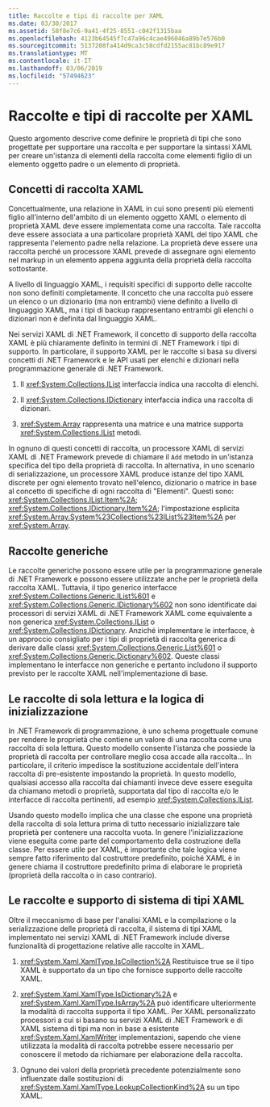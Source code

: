 ```yaml
---
title: Raccolte e tipi di raccolte per XAML
ms.date: 03/30/2017
ms.assetid: 58f8e7c6-9a41-4f25-8551-c042f1315baa
ms.openlocfilehash: 4123b64545f7c47a96c4cae496046a89b7e576b0
ms.sourcegitcommit: 5137208fa414d9ca3c58cdfd2155ac81bc89e917
ms.translationtype: MT
ms.contentlocale: it-IT
ms.lasthandoff: 03/06/2019
ms.locfileid: "57494623"
---
```

# <a name="collections-and-collection-types-for-xaml"></a>Raccolte e tipi di raccolte per XAML

Questo argomento descrive come definire le proprietà di tipi che sono progettate per supportare una raccolta e per supportare la sintassi XAML per creare un'istanza di elementi della raccolta come elementi figlio di un elemento oggetto padre o un elemento di proprietà.

## <a name="xaml-collection-concepts"></a>Concetti di raccolta XAML

Concettualmente, una relazione in XAML in cui sono presenti più elementi figlio all'interno dell'ambito di un elemento oggetto XAML o elemento di proprietà XAML deve essere implementata come una raccolta. Tale raccolta deve essere associata a una particolare proprietà XAML del tipo XAML che rappresenta l'elemento padre nella relazione. La proprietà deve essere una raccolta perché un processore XAML prevede di assegnare ogni elemento nel markup in un elemento appena aggiunta della proprietà della raccolta sottostante.

A livello di linguaggio XAML, i requisiti specifici di supporto delle raccolte non sono definiti completamente. Il concetto che una raccolta può essere un elenco o un dizionario (ma non entrambi) viene definito a livello di linguaggio XAML, ma i tipi di backup rappresentano entrambi gli elenchi o dizionari non è definita dal linguaggio XAML.

Nei servizi XAML di .NET Framework, il concetto di supporto della raccolta XAML è più chiaramente definito in termini di .NET Framework i tipi di supporto. In particolare, il supporto XAML per le raccolte si basa su diversi concetti di .NET Framework e le API usati per elenchi e dizionari nella programmazione generale di .NET Framework.

1. Il <xref:System.Collections.IList> interfaccia indica una raccolta di elenchi.

2. Il <xref:System.Collections.IDictionary> interfaccia indica una raccolta di dizionari.

3. <xref:System.Array> rappresenta una matrice e una matrice supporta <xref:System.Collections.IList> metodi.

In ognuno di questi concetti di raccolta, un processore XAML di servizi XAML di .NET Framework prevede di chiamare il `Add` metodo in un'istanza specifica del tipo della proprietà di raccolta. In alternativa, in uno scenario di serializzazione, un processore XAML produce istanze del tipo XAML discrete per ogni elemento trovato nell'elenco, dizionario o matrice in base al concetto di specifiche di ogni raccolta di "Elementi". Questi sono: <xref:System.Collections.IList.Item%2A>; <xref:System.Collections.IDictionary.Item%2A>; l'impostazione esplicita <xref:System.Array.System%23Collections%23IList%23Item%2A> per <xref:System.Array>.

## <a name="generic-collections"></a>Raccolte generiche

Le raccolte generiche possono essere utile per la programmazione generale di .NET Framework e possono essere utilizzate anche per le proprietà della raccolta XAML. Tuttavia, il tipo generico interfacce <xref:System.Collections.Generic.IList%601> e <xref:System.Collections.Generic.IDictionary%602> non sono identificate dai processori di servizi XAML di .NET Framework XAML come equivalente a non generica <xref:System.Collections.IList> o <xref:System.Collections.IDictionary>. Anziché implementare le interfacce, è un approccio consigliato per i tipi di proprietà di raccolta generica di derivare dalle classi <xref:System.Collections.Generic.List%601> o <xref:System.Collections.Generic.Dictionary%602>. Queste classi implementano le interfacce non generiche e pertanto includono il supporto previsto per le raccolte XAML nell'implementazione di base.

## <a name="read-only-collections-and-initialization-logic"></a>Le raccolte di sola lettura e la logica di inizializzazione

In .NET Framework di programmazione, è uno schema progettuale comune per rendere le proprietà che contiene un valore di una raccolta come una raccolta di sola lettura. Questo modello consente l'istanza che possiede la proprietà di raccolta per controllare meglio cosa accade alla raccolta... In particolare, il criterio impedisce la sostituzione accidentale dell'intera raccolta di pre-esistente impostando la proprietà. In questo modello, qualsiasi accesso alla raccolta dai chiamanti invece deve essere eseguita da chiamano metodi o proprietà, supportata dal tipo di raccolta e/o le interfacce di raccolta pertinenti, ad esempio <xref:System.Collections.IList>.

Usando questo modello implica che una classe che espone una proprietà della raccolta di sola lettura prima di tutto necessario inizializzare tale proprietà per contenere una raccolta vuota. In genere l'inizializzazione viene eseguita come parte del comportamento della costruzione della classe. Per essere utile per XAML, è importante che tale logica viene sempre fatto riferimento dal costruttore predefinito, poiché XAML è in genere chiama il costruttore predefinito prima di elaborare le proprietà (proprietà della raccolta o in caso contrario).

## <a name="xaml-type-system-support-and-collections"></a>Le raccolte e supporto di sistema di tipi XAML

Oltre il meccanismo di base per l'analisi XAML e la compilazione o la serializzazione delle proprietà di raccolta, il sistema di tipi XAML implementato nei servizi XAML di .NET Framework include diverse funzionalità di progettazione relative alle raccolte in XAML.

1. <xref:System.Xaml.XamlType.IsCollection%2A> Restituisce true se il tipo XAML è supportato da un tipo che fornisce supporto delle raccolte XAML.

2. <xref:System.Xaml.XamlType.IsDictionary%2A> e <xref:System.Xaml.XamlType.IsArray%2A> può identificare ulteriormente la modalità di raccolta supporta il tipo XAML. Per XAML personalizzato processori a cui si basano su servizi XAML di .NET Framework e di XAML sistema di tipi ma non in base a esistente <xref:System.Xaml.XamlWriter> implementazioni, sapendo che viene utilizzata la modalità di raccolta potrebbe essere necessario per conoscere il metodo da richiamare per elaborazione della raccolta.

3. Ognuno dei valori della proprietà precedente potenzialmente sono influenzate dalle sostituzioni di <xref:System.Xaml.XamlType.LookupCollectionKind%2A> su un tipo XAML.
